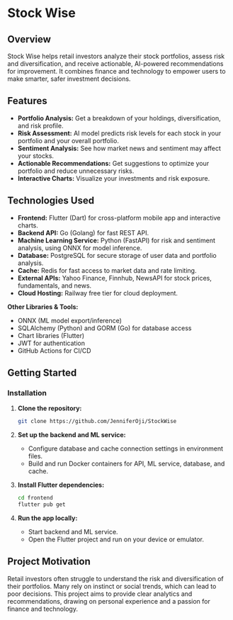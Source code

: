 # Stock Wise

## Overview
Stock Wise helps retail investors analyze their stock portfolios, assess risk and diversification, and receive actionable, AI-powered recommendations for improvement. It combines finance and technology to empower users to make smarter, safer investment decisions.

## Features

- **Portfolio Analysis:** Get a breakdown of your holdings, diversification, and risk profile.
- **Risk Assessment:** AI model predicts risk levels for each stock in your portfolio and your overall portfolio.
- **Sentiment Analysis:** See how market news and sentiment may affect your stocks.
- **Actionable Recommendations:** Get suggestions to optimize your portfolio and reduce unnecessary risks.
- **Interactive Charts:** Visualize your investments and risk exposure.

## Technologies Used

- **Frontend:** Flutter (Dart) for cross-platform mobile app and interactive charts.
- **Backend API:** Go (Golang) for fast REST API.
- **Machine Learning Service:** Python (FastAPI) for risk and sentiment analysis, using ONNX for model inference.
- **Database:** PostgreSQL for secure storage of user data and portfolio analysis.
- **Cache:** Redis for fast access to market data and rate limiting.
- **External APIs:** Yahoo Finance, Finnhub, NewsAPI for stock prices, fundamentals, and news.
- **Cloud Hosting:** Railway free tier for cloud deployment.

**Other Libraries & Tools:**
- ONNX (ML model export/inference)
- SQLAlchemy (Python) and GORM (Go) for database access
- Chart libraries (Flutter)
- JWT for authentication
- GitHub Actions for CI/CD

## Getting Started

### Installation

1. **Clone the repository:**
   ```sh
   git clone https://github.com/JenniferOji/StockWise
   ```

2. **Set up the backend and ML service:**
   - Configure database and cache connection settings in environment files.
   - Build and run Docker containers for API, ML service, database, and cache.

3. **Install Flutter dependencies:**
   ```sh
   cd frontend
   flutter pub get
   ```

4. **Run the app locally:**
   - Start backend and ML service.
   - Open the Flutter project and run on your device or emulator.

## Project Motivation

Retail investors often struggle to understand the risk and diversification of their portfolios. Many rely on instinct or social trends, which can lead to poor decisions. This project aims to provide clear analytics and recommendations, drawing on personal experience and a passion for finance and technology.
